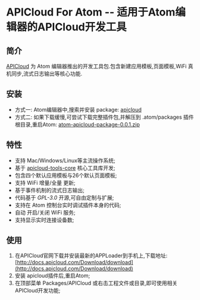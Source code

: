 # APICloud For Atom -- 适用于Atom编辑器的APICloud开发工具

## 简介

[APICloud](http://www.apicloud.com/) 为 Atom 编辑器推出的开发工具包.包含新建应用模板,页面模板,WiFi 真机同步,流式日志输出等核心功能.

## 安装

* 方式一: Atom编辑器中,搜索并安装 package: [apicloud](https://atom.io/packages/apicloud)
* 方式二: 如果下载缓慢,可尝试下载完整插件包,并解压到 .atom/packages 插件根目录,重启Atom: 
[atom-apicloud-package-0.0.1.zip](http://7y2xqk.com1.z0.glb.clouddn.com/apicloud/d8f12c32ed4fef31b7c4029b531e85a1.zip)

## 特性

* 支持 Mac/Windows/Linux等主流操作系统;
* 基于 [apicloud-tools-core](https://www.npmjs.com/package/apicloud-tools-core) 核心工具库开发;
* 包含四个默认应用模板与26个默认页面模板;
* 支持 WiFi 增量/全量 更新;
* 基于事件机制的流式日志输出;
* 代码基于 *GPL-3.0* 开源,可自由定制与扩展;
* 支持在 Atom 控制台实时调试插件本身的代码;
* 自动 开启/关闭 WiFi 服务;
* 支持显示实时连接设备数;

## 使用

1. 在APICloud官网下载并安装最新的APPLoader到手机上,下载地址:[http://docs.apicloud.com/Download/download](http://docs.apicloud.com/Download/download)
2. 安装 apicloud插件后,重启Atom;
3. 在顶部菜单 Packages/APICloud 或右击工程文件或目录,即可使用相关APICloud开发功能;
